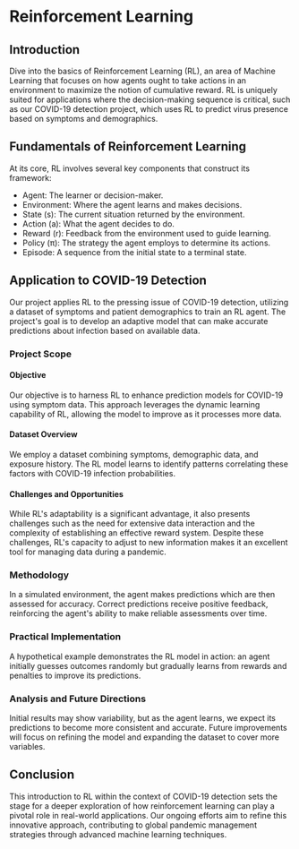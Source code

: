 # **Reinforcement Learning**

## **Introduction**

Dive into the basics of Reinforcement Learning (RL), an area of Machine Learning that focuses on how agents ought to take actions in an environment to maximize the notion of cumulative reward. RL is uniquely suited for applications where the decision-making sequence is critical, such as our COVID-19 detection project, which uses RL to predict virus presence based on symptoms and demographics.

## **Fundamentals of Reinforcement Learning**

At its core, RL involves several key components that construct its framework:

- Agent: The learner or decision-maker.
- Environment: Where the agent learns and makes decisions.
- State (s): The current situation returned by the environment.
- Action (a): What the agent decides to do.
- Reward (r): Feedback from the environment used to guide learning.
- Policy (π): The strategy the agent employs to determine its actions.
- Episode: A sequence from the initial state to a terminal state.

## **Application to COVID-19 Detection**

Our project applies RL to the pressing issue of COVID-19 detection, utilizing a dataset of symptoms and patient demographics to train an RL agent. The project's goal is to develop an adaptive model that can make accurate predictions about infection based on available data.

### **Project Scope**

#### Objective

Our objective is to harness RL to enhance prediction models for COVID-19 using symptom data. This approach leverages the dynamic learning capability of RL, allowing the model to improve as it processes more data.

#### Dataset Overview

We employ a dataset combining symptoms, demographic data, and exposure history. The RL model learns to identify patterns correlating these factors with COVID-19 infection probabilities.

#### Challenges and Opportunities

While RL's adaptability is a significant advantage, it also presents challenges such as the need for extensive data interaction and the complexity of establishing an effective reward system. Despite these challenges, RL's capacity to adjust to new information makes it an excellent tool for managing data during a pandemic.

### **Methodology**

In a simulated environment, the agent makes predictions which are then assessed for accuracy. Correct predictions receive positive feedback, reinforcing the agent's ability to make reliable assessments over time.

### **Practical Implementation**

A hypothetical example demonstrates the RL model in action: an agent initially guesses outcomes randomly but gradually learns from rewards and penalties to improve its predictions.

### **Analysis and Future Directions**

Initial results may show variability, but as the agent learns, we expect its predictions to become more consistent and accurate. Future improvements will focus on refining the model and expanding the dataset to cover more variables.

## **Conclusion**

This introduction to RL within the context of COVID-19 detection sets the stage for a deeper exploration of how reinforcement learning can play a pivotal role in real-world applications. Our ongoing efforts aim to refine this innovative approach, contributing to global pandemic management strategies through advanced machine learning techniques.
